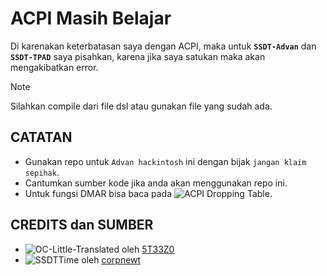 # ACPI Masih Belajar
Di karenakan keterbatasan saya dengan ACPI, maka untuk **`SSDT-Advan`**  dan **`SSDT-TPAD`** saya pisahkan, karena jika saya satukan maka akan 
mengakibatkan error.

> [!NOTE]
>
> Silahkan compile dari file dsl atau gunakan file yang sudah ada.

## CATATAN
- Gunakan repo untuk `Advan hackintosh` ini dengan bijak `jangan klaim sepihak`.
- Cantumkan sumber kode jika anda akan menggunakan repo ini.
- Untuk fungsi DMAR bisa baca pada ![ACPI Dropping Table](https://github.com/5T33Z0/OC-Little-Translated/tree/main/00_ACPI/ACPI_Dropping_Tables).

## CREDITS dan SUMBER
- ![OC-Little-Translated](https://github.com/5T33Z0/OC-Little-Translated/tree/main) oleh [5T33Z0](https://github.com/5T33Z0/OC-Little-Translated/commits?author=5T33Z0)
- ![SSDTTime](https://github.com/corpnewt/SSDTTime) oleh [corpnewt](https://github.com/corpnewt/SSDTTime/commits?author=corpnewt)
